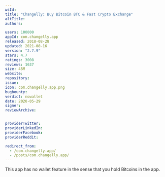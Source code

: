 ```yaml
---
wsId: 
title: "Changelly: Buy Bitcoin BTC & Fast Crypto Exchange"
altTitle: 
authors:

users: 100000
appId: com.changelly.app
released: 2018-08-28
updated: 2021-08-16
version: "2.7.9"
stars: 4.7
ratings: 3008
reviews: 1637
size: 45M
website: 
repository: 
issue: 
icon: com.changelly.app.png
bugbounty: 
verdict: nowallet
date: 2020-05-29
signer: 
reviewArchive:


providerTwitter: 
providerLinkedIn: 
providerFacebook: 
providerReddit: 

redirect_from:
  - /com.changelly.app/
  - /posts/com.changelly.app/
---
```



This app has no wallet feature in the sense that you hold Bitcoins in the app.
